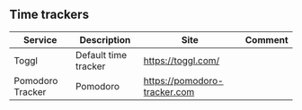## Time trackers

| Service | Description | Site | Comment |
| --- | --- | --- | --- |
| Toggl | Default time tracker | https://toggl.com/ |
| Pomodoro Tracker | Pomodoro | https://pomodoro-tracker.com |

